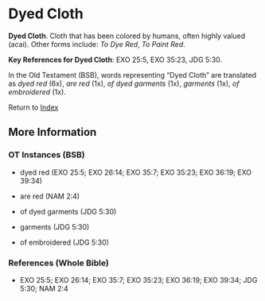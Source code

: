 # Dyed Cloth
**Dyed Cloth**. 
Cloth that has been colored by humans, often highly valued (acai). 
Other forms include: 
*To Dye Red*, *To Paint Red*. 


**Key References for Dyed Cloth**: 
EXO 25:5, EXO 35:23, JDG 5:30. 


In the Old Testament (BSB), words representing “Dyed Cloth” are translated as 
*dyed red* (6x), *are red* (1x), *of dyed garments* (1x), *garments* (1x), *of embroidered* (1x). 




Return to [Index](00-Index.md)

## More Information

### OT Instances (BSB)

* dyed red (EXO 25:5; EXO 26:14; EXO 35:7; EXO 35:23; EXO 36:19; EXO 39:34)

* are red (NAM 2:4)

* of dyed garments (JDG 5:30)

* garments (JDG 5:30)

* of embroidered (JDG 5:30)



### References (Whole Bible)

* EXO 25:5; EXO 26:14; EXO 35:7; EXO 35:23; EXO 36:19; EXO 39:34; JDG 5:30; NAM 2:4



